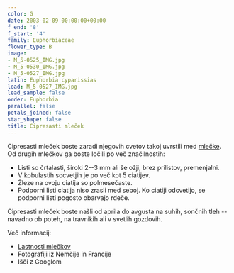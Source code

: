 ```yaml
---
color: G
date: 2003-02-09 00:00:00+00:00
f_end: '8'
f_start: '4'
family: Euphorbiaceae
flower_type: B
image:
- M_5-0525_IMG.jpg
- M_5-0530_IMG.jpg
- M_5-0527_IMG.jpg
latin: Euphorbia cyparissias
lead: M_5-0527_IMG.jpg
lead_sample: false
order: Euphorbia
parallel: false
petals_joined: false
star_shape: false
title: Cipresasti mleček
---
```

Cipresasti mleček boste zaradi njegovih cvetov takoj uvrstili med [mlečke](../genus/euphorbia/). Od drugih mlečkov ga boste ločili po več značilnostih:

-   Listi so črtalasti, široki 2--3 mm ali še ožji, brez prilistov, premenjalni.
-   V kobulastih socvetjih je po več kot 5 ciatijev.
-   Žleze na ovoju ciatija so polmesečaste.
-   Podporni listi ciatija niso zrasli med seboj. Ko ciatiji odcvetijo, se podporni listi pogosto obarvajo rdeče.

Cipresasti mleček boste našli od aprila do avgusta na suhih, sončnih tleh -- navadno ob poteh, na travnikih ali v svetlih gozdovih.

Več informacij:

-   [Lastnosti mlečkov](../genus/euphorbia/)
-   Fotografiji iz Nemčije in Francije
-   Išči z Googlom
